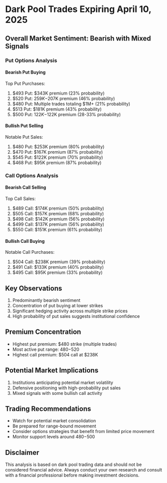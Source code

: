 # Dark Pool Trades Expiring April 10, 2025

## Overall Market Sentiment: Bearish with Mixed Signals

### Put Options Analysis
#### Bearish Put Buying
Top Put Purchases:
1. $493 Put: $343K premium (23% probability)
2. $520 Put: $259K-$207K premium (46% probability)
3. $480 Put: Multiple trades totaling $1M+ (21% probability)
4. $513 Put: $181K premium (43% probability)
5. $500 Put: $122K-$122K premium (28-33% probability)

#### Bullish Put Selling
Notable Put Sales:
1. $480 Put: $253K premium (80% probability)
2. $470 Put: $167K premium (87% probability)
3. $545 Put: $122K premium (70% probability)
4. $468 Put: $95K premium (87% probability)

### Call Options Analysis
#### Bearish Call Selling
Top Call Sales:
1. $489 Call: $174K premium (50% probability)
2. $505 Call: $157K premium (68% probability)
3. $498 Call: $142K premium (56% probability)
4. $499 Call: $137K premium (56% probability)
5. $550 Call: $151K premium (61% probability)

#### Bullish Call Buying
Notable Call Purchases:
1. $504 Call: $238K premium (39% probability)
2. $491 Call: $133K premium (40% probability)
3. $495 Call: $95K premium (33% probability)

## Key Observations
1. Predominantly bearish sentiment
2. Concentration of put buying at lower strikes
3. Significant hedging activity across multiple strike prices
4. High probability of put sales suggests institutional confidence

## Premium Concentration
- Highest put premium: $480 strike (multiple trades)
- Most active put range: $480-$520
- Highest call premium: $504 call at $238K

## Potential Market Implications
1. Institutions anticipating potential market volatility
2. Defensive positioning with high-probability put sales
3. Mixed signals with some bullish call activity

## Trading Recommendations
- Watch for potential market consolidation
- Be prepared for range-bound movement
- Consider options strategies that benefit from limited price movement
- Monitor support levels around $480-$500

## Disclaimer
This analysis is based on dark pool trading data and should not be considered financial advice. Always conduct your own research and consult with a financial professional before making investment decisions.
